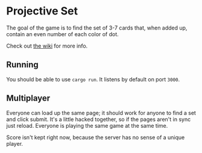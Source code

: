 Projective Set
==============
The goal of the game is to find the set of 3-7 cards that, when added up, contain an even number of each color of dot.

Check out [the wiki][1] for more info.

## Running
You should be able to use `cargo run`. It listens by default on port `3000`.

## Multiplayer
Everyone can load up the same page; it should work for anyone to find a set and click submit. It's a little hacked together, so if the pages aren't in sync just reload. Everyone is playing the same game at the same time.

Score isn't kept right now, because the server has no sense of a unique player.

[1]: https://en.wikipedia.org/wiki/Projective_Set_(game)
